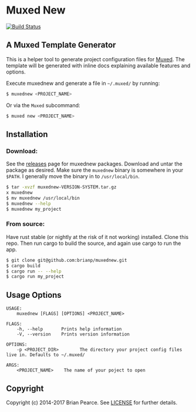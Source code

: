 Muxed New
=====
[![Build Status](https://travis-ci.org/brianp/muxednew.png?branch=master)](https://travis-ci.org/brianp/muxednew)

## A Muxed Template Generator

This is a helper tool to generate project configuration files for [Muxed](https://github.com/brianp/muxed). The template will be generated with inline docs explaining available features and options.

Execute muxednew and generate a file in `~/.muxed/` by running:

```bash
$ muxednew <PROJECT_NAME>
```

Or via the `Muxed` subcommand:

```bash
$ muxed new <PROJECT_NAME>
```

## Installation

### Download:

See the [releases](https://github.com/brianp/muxednew/releases) page for muxednew packages. Download and untar the package as desired.
Make sure the `muxednew` binary is somewhere in your `$PATH`. I generally move the binary in to `/usr/local/bin`.

```bash
$ tar -xvzf muxednew-VERSION-SYSTEM.tar.gz
x muxednew
$ mv muxednew /usr/local/bin
$ muxednew --help
$ muxednew my_project
```

### From source:

Have rust stable (or nightly at the risk of it not working) installed.
Clone this repo. Then run cargo to build the source, and again use cargo to run the app.

```bash
$ git clone git@github.com:brianp/muxednew.git
$ cargo build
$ cargo run -- --help
$ cargo run my_project
```

## Usage Options

```shell
USAGE:
    muxednew [FLAGS] [OPTIONS] <PROJECT_NAME>

FLAGS:
    -h, --help       Prints help information
    -V, --version    Prints version information

OPTIONS:
    -p <PROJECT_DIR>        The directory your project config files live in. Defaults to ~/.muxed/

ARGS:
    <PROJECT_NAME>    The name of your poject to open
```

## Copyright
Copyright (c) 2014-2017 Brian Pearce. See [LICENSE](https://github.com/brianp/muxednew/blob/master/LICENSE) for further details.
